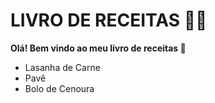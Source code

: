 # LIVRO DE RECEITAS :woman_cook:

**Olá! Bem vindo ao meu livro de receitas :book:**

- Lasanha de Carne
- Pavê
- Bolo de Cenoura